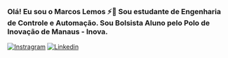 ### Olá! Eu sou o Marcos Lemos ⚡👋 Sou estudante de Engenharia de Controle e Automação. Sou Bolsista Aluno pelo Polo de Inovação de Manaus - Inova.

[![Instragram](https://img.shields.io/badge/Instagram-E4405F?style=for-the-badge&logo=instagram&logoColor=white)](https://www.instagram.com.br/marcosrlemos)
[![Linkedin](https://img.shields.io/badge/LinkedIn-0077B5?style=for-the-badge&logo=linkedin&logoColor=white)]()
